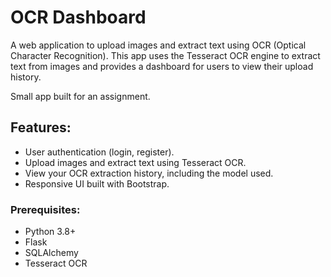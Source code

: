 # OCR Dashboard

A web application to upload images and extract text using OCR (Optical Character Recognition). This app uses the Tesseract OCR engine to extract text from images and provides a dashboard for users to view their upload history.

Small app built for an assignment.

## Features:
- User authentication (login, register).
- Upload images and extract text using Tesseract OCR.
- View your OCR extraction history, including the model used.
- Responsive UI built with Bootstrap.

### Prerequisites:
- Python 3.8+
- Flask
- SQLAlchemy
- Tesseract OCR
